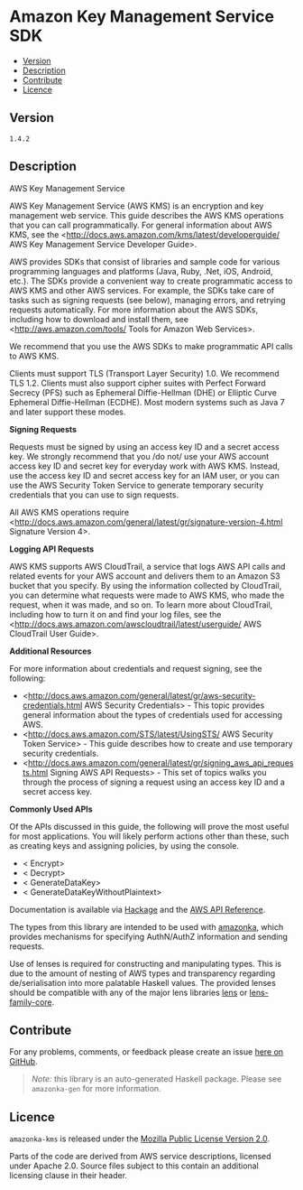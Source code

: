 # Amazon Key Management Service SDK

* [Version](#version)
* [Description](#description)
* [Contribute](#contribute)
* [Licence](#licence)


## Version

`1.4.2`


## Description

AWS Key Management Service

AWS Key Management Service (AWS KMS) is an encryption and key management web service. This guide describes the AWS KMS operations that you can call programmatically. For general information about AWS KMS, see the <http://docs.aws.amazon.com/kms/latest/developerguide/ AWS Key Management Service Developer Guide>.

AWS provides SDKs that consist of libraries and sample code for various programming languages and platforms (Java, Ruby, .Net, iOS, Android, etc.). The SDKs provide a convenient way to create programmatic access to AWS KMS and other AWS services. For example, the SDKs take care of tasks such as signing requests (see below), managing errors, and retrying requests automatically. For more information about the AWS SDKs, including how to download and install them, see <http://aws.amazon.com/tools/ Tools for Amazon Web Services>.

We recommend that you use the AWS SDKs to make programmatic API calls to AWS KMS.

Clients must support TLS (Transport Layer Security) 1.0. We recommend TLS 1.2. Clients must also support cipher suites with Perfect Forward Secrecy (PFS) such as Ephemeral Diffie-Hellman (DHE) or Elliptic Curve Ephemeral Diffie-Hellman (ECDHE). Most modern systems such as Java 7 and later support these modes.

__Signing Requests__

Requests must be signed by using an access key ID and a secret access key. We strongly recommend that you /do not/ use your AWS account access key ID and secret key for everyday work with AWS KMS. Instead, use the access key ID and secret access key for an IAM user, or you can use the AWS Security Token Service to generate temporary security credentials that you can use to sign requests.

All AWS KMS operations require <http://docs.aws.amazon.com/general/latest/gr/signature-version-4.html Signature Version 4>.

__Logging API Requests__

AWS KMS supports AWS CloudTrail, a service that logs AWS API calls and related events for your AWS account and delivers them to an Amazon S3 bucket that you specify. By using the information collected by CloudTrail, you can determine what requests were made to AWS KMS, who made the request, when it was made, and so on. To learn more about CloudTrail, including how to turn it on and find your log files, see the <http://docs.aws.amazon.com/awscloudtrail/latest/userguide/ AWS CloudTrail User Guide>.

__Additional Resources__

For more information about credentials and request signing, see the following:

-   <http://docs.aws.amazon.com/general/latest/gr/aws-security-credentials.html AWS Security Credentials> - This topic provides general information about the types of credentials used for accessing AWS.
-   <http://docs.aws.amazon.com/STS/latest/UsingSTS/ AWS Security Token Service> - This guide describes how to create and use temporary security credentials.
-   <http://docs.aws.amazon.com/general/latest/gr/signing_aws_api_requests.html Signing AWS API Requests> - This set of topics walks you through the process of signing a request using an access key ID and a secret access key.

__Commonly Used APIs__

Of the APIs discussed in this guide, the following will prove the most useful for most applications. You will likely perform actions other than these, such as creating keys and assigning policies, by using the console.

-   < Encrypt>
-   < Decrypt>
-   < GenerateDataKey>
-   < GenerateDataKeyWithoutPlaintext>

Documentation is available via [Hackage](http://hackage.haskell.org/package/amazonka-kms)
and the [AWS API Reference](https://aws.amazon.com/documentation/).

The types from this library are intended to be used with [amazonka](http://hackage.haskell.org/package/amazonka),
which provides mechanisms for specifying AuthN/AuthZ information and sending requests.

Use of lenses is required for constructing and manipulating types.
This is due to the amount of nesting of AWS types and transparency regarding
de/serialisation into more palatable Haskell values.
The provided lenses should be compatible with any of the major lens libraries
[lens](http://hackage.haskell.org/package/lens) or [lens-family-core](http://hackage.haskell.org/package/lens-family-core).

## Contribute

For any problems, comments, or feedback please create an issue [here on GitHub](https://github.com/brendanhay/amazonka/issues).

> _Note:_ this library is an auto-generated Haskell package. Please see `amazonka-gen` for more information.


## Licence

`amazonka-kms` is released under the [Mozilla Public License Version 2.0](http://www.mozilla.org/MPL/).

Parts of the code are derived from AWS service descriptions, licensed under Apache 2.0.
Source files subject to this contain an additional licensing clause in their header.

